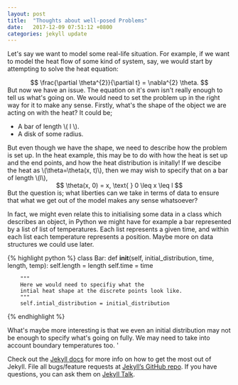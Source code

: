 ```yaml
---
layout: post
title:  "Thoughts about well-posed Problems"
date:   2017-12-09 07:51:12 +0800
categories: jekyll update
---
```


<script src="https://cdnjs.cloudflare.com/ajax/libs/mathjax/2.7.0/MathJax.js?config=TeX-AMS-MML_HTMLorMML" type="text/javascript"></script>



Let's say we want to model some real-life situation. For example, if we want to model the heat flow of some kind of system, say, we would start by attempting to solve the heat equation: 

<center>
$$ \frac{\partial \theta^{2}}{\partial t}  = \nabla^{2} \theta. $$
</center>
But now we have an issue. The equation on it's own isn't really enough to tell us what's going on. We would need to set the problem up in the right way for it to make any sense. Firstly, what's the shape of the object we are acting on with the heat? It could be; 

<ul>
    <li> A bar of length \( l \).</li>
    <li> A disk of some radius.</li>
</ul>

<body>
But even though we have the shape, we need to describe how the problem is set up. In the heat example, this may be to do with how the heat is set up and the end points, and how the heat distribution is initally! If we descibe the heat as \(\theta=\theta(x, t)\), then we may wish to specify that on a bar of length \(l\), 

</body>
<center>
$$ \theta(x, 0)  = x, \text{ } 0 \leq x \leq l $$
</center>

<body>
But the question is; what liberties can we take in terms of data to ensure that what we get out of the model makes any sense whatsoever?
</body>

In fact, we might even relate this to initialising some data in a class which describes an object, in Python we might have for example a bar represented by a list of list of temperatures. Each list represents a given time, and within each list each temperature represents a position. Maybe more on data structures we could use later. 

{% highlight python %}
class Bar: 
    def __init__(self, initial_distribution, time, length, temp): 
        self.length  = length
        self.time = time
        
        """
        Here we would need to specifiy what the
        intial heat shape at the discrete points look like. 
        """
        self.intial_distribution = initial_distribution
{% endhighlight %}

What's maybe more interesting is that we even an initial distribution may not be enough to specify what's going on fully. We may need to take into account boundary temperatures too. '





Check out the [Jekyll docs][jekyll-docs] for more info on how to get the most out of Jekyll. File all bugs/feature requests at [Jekyll’s GitHub repo][jekyll-gh]. If you have questions, you can ask them on [Jekyll Talk][jekyll-talk].

[jekyll-docs]: https://jekyllrb.com/docs/home
[jekyll-gh]:   https://github.com/jekyll/jekyll
[jekyll-talk]: https://talk.jekyllrb.com/
